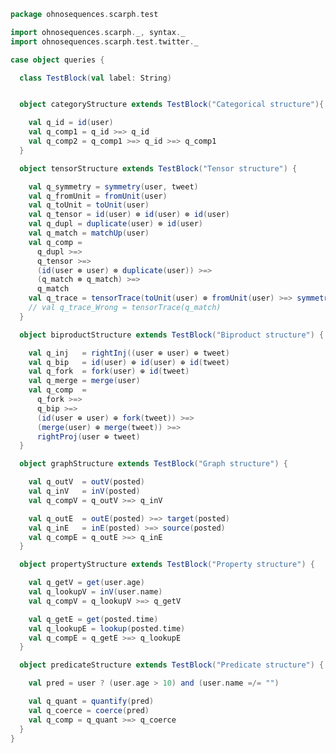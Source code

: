 
```scala
package ohnosequences.scarph.test

import ohnosequences.scarph._, syntax._
import ohnosequences.scarph.test.twitter._

case object queries {

  class TestBlock(val label: String)


  object categoryStructure extends TestBlock("Categorical structure"){

    val q_id = id(user)
    val q_comp1 = q_id >=> q_id
    val q_comp2 = q_comp1 >=> q_id >=> q_comp1
  }

  object tensorStructure extends TestBlock("Tensor structure") {

    val q_symmetry = symmetry(user, tweet)
    val q_fromUnit = fromUnit(user)
    val q_toUnit = toUnit(user)
    val q_tensor = id(user) ⊗ id(user) ⊗ id(user)
    val q_dupl = duplicate(user) ⊗ id(user)
    val q_match = matchUp(user)
    val q_comp =
      q_dupl >=>
      q_tensor >=>
      (id(user ⊗ user) ⊗ duplicate(user)) >=>
      (q_match ⊗ q_match) >=>
      q_match
    val q_trace = tensorTrace(toUnit(user) ⊗ fromUnit(user) >=> symmetry(unit, user))
    // val q_trace_Wrong = tensorTrace(q_match)
  }

  object biproductStructure extends TestBlock("Biproduct structure") {

    val q_inj   = rightInj((user ⊕ user) ⊕ tweet)
    val q_bip   = id(user) ⊕ id(user) ⊕ id(tweet)
    val q_fork  = fork(user) ⊕ id(tweet)
    val q_merge = merge(user)
    val q_comp  =
      q_fork >=>
      q_bip >=>
      (id(user ⊕ user) ⊕ fork(tweet)) >=>
      (merge(user) ⊕ merge(tweet)) >=>
      rightProj(user ⊕ tweet)
  }

  object graphStructure extends TestBlock("Graph structure") {

    val q_outV  = outV(posted)
    val q_inV   = inV(posted)
    val q_compV = q_outV >=> q_inV

    val q_outE  = outE(posted) >=> target(posted)
    val q_inE   = inE(posted) >=> source(posted)
    val q_compE = q_outE >=> q_inE
  }

  object propertyStructure extends TestBlock("Property structure") {

    val q_getV = get(user.age)
    val q_lookupV = inV(user.name)
    val q_compV = q_lookupV >=> q_getV

    val q_getE = get(posted.time)
    val q_lookupE = lookup(posted.time)
    val q_compE = q_getE >=> q_lookupE
  }

  object predicateStructure extends TestBlock("Predicate structure") {

    val pred = user ? (user.age > 10) and (user.name =/= "")

    val q_quant = quantify(pred)
    val q_coerce = coerce(pred)
    val q_comp = q_quant >=> q_coerce
  }
}

```




[test/scala/ohnosequences/scarph/asserts.scala]: asserts.scala.md
[test/scala/ohnosequences/scarph/TwitterQueries.scala]: TwitterQueries.scala.md
[test/scala/ohnosequences/scarph/impl/dummyTest.scala]: impl/dummyTest.scala.md
[test/scala/ohnosequences/scarph/impl/dummy.scala]: impl/dummy.scala.md
[test/scala/ohnosequences/scarph/impl/writes.scala]: impl/writes.scala.md
[test/scala/ohnosequences/scarph/TwitterSchema.scala]: TwitterSchema.scala.md
[test/scala/ohnosequences/scarph/implicitSearch.scala]: implicitSearch.scala.md
[test/scala/ohnosequences/scarph/SchemaCreation.scala]: SchemaCreation.scala.md
[main/scala/ohnosequences/scarph/arities.scala]: ../../../../main/scala/ohnosequences/scarph/arities.scala.md
[main/scala/ohnosequences/scarph/schemas.scala]: ../../../../main/scala/ohnosequences/scarph/schemas.scala.md
[main/scala/ohnosequences/scarph/predicates.scala]: ../../../../main/scala/ohnosequences/scarph/predicates.scala.md
[main/scala/ohnosequences/scarph/package.scala]: ../../../../main/scala/ohnosequences/scarph/package.scala.md
[main/scala/ohnosequences/scarph/objects.scala]: ../../../../main/scala/ohnosequences/scarph/objects.scala.md
[main/scala/ohnosequences/scarph/impl/distributivity.scala]: ../../../../main/scala/ohnosequences/scarph/impl/distributivity.scala.md
[main/scala/ohnosequences/scarph/impl/tensors.scala]: ../../../../main/scala/ohnosequences/scarph/impl/tensors.scala.md
[main/scala/ohnosequences/scarph/impl/evals.scala]: ../../../../main/scala/ohnosequences/scarph/impl/evals.scala.md
[main/scala/ohnosequences/scarph/impl/category.scala]: ../../../../main/scala/ohnosequences/scarph/impl/category.scala.md
[main/scala/ohnosequences/scarph/impl/biproducts.scala]: ../../../../main/scala/ohnosequences/scarph/impl/biproducts.scala.md
[main/scala/ohnosequences/scarph/impl/relations.scala]: ../../../../main/scala/ohnosequences/scarph/impl/relations.scala.md
[main/scala/ohnosequences/scarph/syntax/package.scala]: ../../../../main/scala/ohnosequences/scarph/syntax/package.scala.md
[main/scala/ohnosequences/scarph/syntax/objects.scala]: ../../../../main/scala/ohnosequences/scarph/syntax/objects.scala.md
[main/scala/ohnosequences/scarph/syntax/morphisms.scala]: ../../../../main/scala/ohnosequences/scarph/syntax/morphisms.scala.md
[main/scala/ohnosequences/scarph/syntax/writes.scala]: ../../../../main/scala/ohnosequences/scarph/syntax/writes.scala.md
[main/scala/ohnosequences/scarph/morphisms.scala]: ../../../../main/scala/ohnosequences/scarph/morphisms.scala.md
[main/scala/ohnosequences/scarph/tensor.scala]: ../../../../main/scala/ohnosequences/scarph/tensor.scala.md
[main/scala/ohnosequences/scarph/axioms.scala]: ../../../../main/scala/ohnosequences/scarph/axioms.scala.md
[main/scala/ohnosequences/scarph/isomorphisms.scala]: ../../../../main/scala/ohnosequences/scarph/isomorphisms.scala.md
[main/scala/ohnosequences/scarph/writes.scala]: ../../../../main/scala/ohnosequences/scarph/writes.scala.md
[main/scala/ohnosequences/scarph/rewrites.scala]: ../../../../main/scala/ohnosequences/scarph/rewrites.scala.md
[main/scala/ohnosequences/scarph/biproduct.scala]: ../../../../main/scala/ohnosequences/scarph/biproduct.scala.md